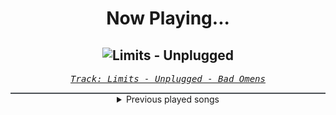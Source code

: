 <div align="center"> 
<h1>Now Playing...</h1>

![Limits - Unplugged](https://i.scdn.co/image/ab67616d00001e02b55c698d56006aae8ff1f01b)
--
_<samp><a href="https://open.spotify.com/track/4WcOPeBNUtQCvGmSIneuA1">Track: Limits - Unplugged - Bad Omens</a></samp>_

<div style="border: 1px #4B5054 solid"></div>
<details>
  <summary>
    Previous played songs
  </summary>
  <table>
    <thead>
      <tr>
        <th>
          Artist
        </th>
        <th>
          Song
        </th>
        <th>
          Link
        </th>
      </tr>
    </thead>
    <tbody>
      <tr><td>Bad Omens</td><td>Limits - Unplugged</td><td><a href="https://open.spotify.com/track/4WcOPeBNUtQCvGmSIneuA1">https://open.spotify.com/track/4WcOPeBNUtQCvGmSIneuA1</a></td></tr><tr><td>Our Mirage</td><td>Transparent</td><td><a href="https://open.spotify.com/track/2NqR4AAXV0DayMuKMdSB3m">https://open.spotify.com/track/2NqR4AAXV0DayMuKMdSB3m</a></td></tr><tr><td>Issues</td><td>Here's To You</td><td><a href="https://open.spotify.com/track/64GV2t42sZWdVTnPf2iD5L">https://open.spotify.com/track/64GV2t42sZWdVTnPf2iD5L</a></td></tr><tr><td>Wage War</td><td>Johnny Cash - Stripped</td><td><a href="https://open.spotify.com/track/4sBOU30e7J2KF2VzBwDG2M">https://open.spotify.com/track/4sBOU30e7J2KF2VzBwDG2M</a></td></tr><tr><td>SLAVES</td><td>The Pact</td><td><a href="https://open.spotify.com/track/4yVIAtCWQnwb90ZriO9lUE">https://open.spotify.com/track/4yVIAtCWQnwb90ZriO9lUE</a></td></tr><tr><td>Papa Roach</td><td>Gravity</td><td><a href="https://open.spotify.com/track/5ilFbQzOFIAXyJNM8ZZPxg">https://open.spotify.com/track/5ilFbQzOFIAXyJNM8ZZPxg</a></td></tr><tr><td>Breaking Benjamin</td><td>The Dark of You</td><td><a href="https://open.spotify.com/track/7egnrHJAANlNymbrmQNKcG">https://open.spotify.com/track/7egnrHJAANlNymbrmQNKcG</a></td></tr><tr><td>The Plot In You</td><td>FEEL NOTHING - RESET</td><td><a href="https://open.spotify.com/track/54otdw8MmYNz2ewGHzmaTP">https://open.spotify.com/track/54otdw8MmYNz2ewGHzmaTP</a></td></tr><tr><td>Issues</td><td>Drink About It</td><td><a href="https://open.spotify.com/track/1N7Cth0BJBouZo421WnFjx">https://open.spotify.com/track/1N7Cth0BJBouZo421WnFjx</a></td></tr><tr><td>Too Close To Touch</td><td>Sympathy</td><td><a href="https://open.spotify.com/track/1s4Nc5XFspnFHEHLv92gak">https://open.spotify.com/track/1s4Nc5XFspnFHEHLv92gak</a></td></tr><tr><td>SLAVES</td><td>True Colors</td><td><a href="https://open.spotify.com/track/0KsAoydnR06mSbOn8d3geR">https://open.spotify.com/track/0KsAoydnR06mSbOn8d3geR</a></td></tr><tr><td>Loveless</td><td>Someone Else</td><td><a href="https://open.spotify.com/track/2t52LXtpJ6mfoUNg0cbn3w">https://open.spotify.com/track/2t52LXtpJ6mfoUNg0cbn3w</a></td></tr><tr><td>Motionless In White</td><td>Masterpiece: Motion Picture Collection</td><td><a href="https://open.spotify.com/track/262uuzoehXjnAdbwUFas3P">https://open.spotify.com/track/262uuzoehXjnAdbwUFas3P</a></td></tr><tr><td>Motionless In White</td><td>Another Life: Motion Picture Collection (feat. Kerli)</td><td><a href="https://open.spotify.com/track/599YDzq35vEIGAE6CLO9OV">https://open.spotify.com/track/599YDzq35vEIGAE6CLO9OV</a></td></tr><tr><td>Bad Omens</td><td>Just Pretend</td><td><a href="https://open.spotify.com/track/1H4Y9uW4N0LsxJUz0VnaPJ">https://open.spotify.com/track/1H4Y9uW4N0LsxJUz0VnaPJ</a></td></tr><tr><td>Kate Bush</td><td>Running Up That Hill (A Deal With God) - 2018 Remaster</td><td><a href="https://open.spotify.com/track/29d0nY7TzCoi22XBqDQkiP">https://open.spotify.com/track/29d0nY7TzCoi22XBqDQkiP</a></td></tr><tr><td>Ghost</td><td>Mary On A Cross</td><td><a href="https://open.spotify.com/track/7wdwIaXUuzlu1grzWMFRJm">https://open.spotify.com/track/7wdwIaXUuzlu1grzWMFRJm</a></td></tr><tr><td>Metallica</td><td>Master Of Puppets</td><td><a href="https://open.spotify.com/track/2MuWTIM3b0YEAskbeeFE1i">https://open.spotify.com/track/2MuWTIM3b0YEAskbeeFE1i</a></td></tr><tr><td>Måneskin</td><td>SUPERMODEL</td><td><a href="https://open.spotify.com/track/63WuQOXohQIxOxIFA2K7bR">https://open.spotify.com/track/63WuQOXohQIxOxIFA2K7bR</a></td></tr><tr><td>Subwoolfer</td><td>Give That Wolf A Banana</td><td><a href="https://open.spotify.com/track/50Cf2eYv8zT3v2HAkwhIiL">https://open.spotify.com/track/50Cf2eYv8zT3v2HAkwhIiL</a></td></tr>
    </tbody>
  </table>
</details>

</div>
